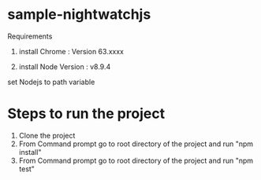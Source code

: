 # sample-nightwatchjs

Requirements
1. install Chrome : Version 63.xxxx

2. install Node Version : v8.9.4

set Nodejs to path variable


# Steps to run the project
1. Clone the project
2. From Command prompt go to root directory of the project and run "npm install"
3. From Command prompt go to root directory of the project and run "npm test"
